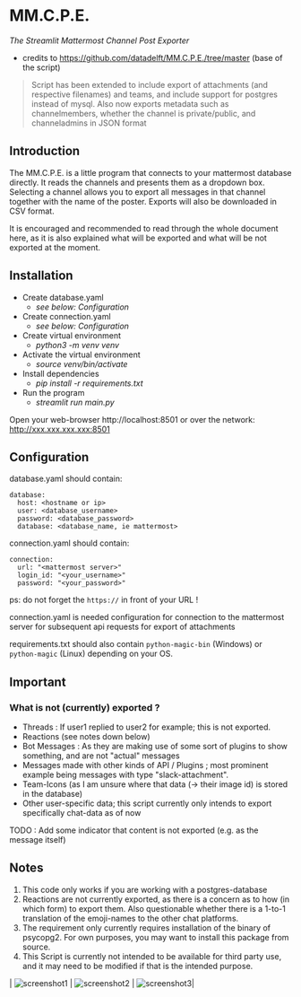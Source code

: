 # MM.C.P.E.
_The Streamlit Mattermost Channel Post Exporter_ 
- credits to https://github.com/datadelft/MM.C.P.E./tree/master (base of the script)
> Script has been extended to include export of attachments (and respective filenames) and teams, and include support for postgres instead of mysql.
> Also now exports metadata such as channelmembers, whether the channel is private/public, and channeladmins in JSON format

## Introduction

The MM.C.P.E. is a little program that connects to your mattermost database 
directly. It reads the channels and presents them as a dropdown box. Selecting 
a channel allows you to export all messages in that channel together with the 
name of the poster. Exports will also be downloaded in CSV format. 

It is encouraged and recommended to read through the whole document here, as it is also explained what will be exported and what will be not exported at the moment.


## Installation
- Create database.yaml 
  - _see below: Configuration_
- Create connection.yaml
  - _see below: Configuration_
- Create virtual environment 
  - _python3 -m venv venv_
- Activate the virtual environment 
  - _source venv/bin/activate_
- Install dependencies 
  - _pip install -r requirements.txt_
- Run the program 
  - _streamlit run main.py_

Open your web-browser http://localhost:8501 
or over the network: http://xxx.xxx.xxx.xxx:8501


## Configuration

database.yaml should contain:

```
database: 
  host: <hostname or ip> 
  user: <database_username>
  password: <database_password> 
  database: <database_name, ie mattermost> 
```

connection.yaml should contain:

```
connection:
  url: "<mattermost server>"
  login_id: "<your_username>"
  password: "<your_password>"
```
ps: do not forget the `https://` in front of your URL !

connection.yaml is needed configuration for connection to the mattermost server for subsequent api requests for export of attachments

requirements.txt should also contain `python-magic-bin` (Windows) or `python-magic` (Linux) depending on your OS.

## Important

### What is not (currently) exported ?
- Threads : If user1 replied to user2 for example; this is not exported.
- Reactions (see notes down below)
- Bot Messages : As they are making use of some sort of plugins to show something, and are not "actual" messages
- Messages made with other kinds of API / Plugins ; most prominent example being messages with type "slack-attachment". 
- Team-Icons (as I am unsure where that data (-> their image id) is stored in the database)
- Other user-specific data; this script currently only intends to export specifically chat-data as of now

TODO : Add some indicator that content is not exported (e.g. as the message itself)

## Notes

1. This code only works if you are working with a postgres-database
2. Reactions are not currently exported, as there is a concern as to how (in which form) to export them. Also questionable whether there is a 1-to-1 translation of the emoji-names to the other chat platforms.
3. The requirement only currently requires installation of the binary of psycopg2. For own purposes, you may want to install this package from source.
4. This Script is currently not intended to be available for third party use, and it may need to be modified if that is the intended purpose.

| ![screenshot1](https://github.com/datadelft/MM.C.P.E./assets/56151011/7de1226e-784b-47b7-994c-d740fcf82db5) | ![screenshot2](https://github.com/datadelft/MM.C.P.E./assets/56151011/14cbf540-7c1d-4ceb-bd00-f0b73337a646) | ![screenshot3](https://github.com/datadelft/MM.C.P.E./assets/56151011/f5df9c61-af8a-4cbb-aab9-ab775e93fb76)|








